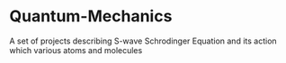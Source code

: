 # Quantum-Mechanics
A set of projects describing S-wave Schrodinger Equation and its action which various atoms and molecules
